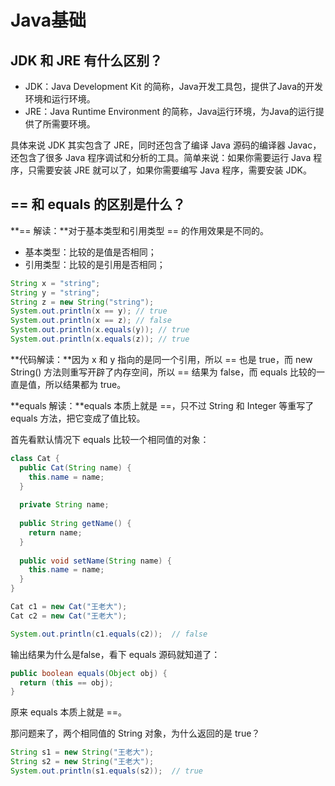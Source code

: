 # Java基础

## JDK 和 JRE 有什么区别？
- JDK：Java Development Kit 的简称，Java开发工具包，提供了Java的开发环境和运行环境。
- JRE：Java Runtime Environment 的简称，Java运行环境，为Java的运行提供了所需要环境。

具体来说 JDK 其实包含了 JRE，同时还包含了编译 Java 源码的编译器 Javac，还包含了很多 Java 程序调试和分析的工具。简单来说：如果你需要运行 Java 程序，只需要安装 JRE 就可以了，如果你需要编写 Java 程序，需要安装 JDK。

## == 和 equals 的区别是什么？
**== 解读：**对于基本类型和引用类型 == 的作用效果是不同的。
- 基本类型：比较的是值是否相同；
- 引用类型：比较的是引用是否相同；
```java
String x = "string";
String y = "string";
String z = new String("string");
System.out.println(x == y); // true
System.out.println(x == z); // false
System.out.println(x.equals(y)); // true
System.out.println(x.equals(z)); // true
```
**代码解读：**因为 x 和 y 指向的是同一个引用，所以 == 也是 true，而 new String() 方法则重写开辟了内存空间，所以 == 结果为 false，而 equals 比较的一直是值，所以结果都为 true。

**equals 解读：**equals 本质上就是 ==，只不过 String 和 Integer 等重写了 equals 方法，把它变成了值比较。

首先看默认情况下 equals 比较一个相同值的对象：
```java
class Cat {
  public Cat(String name) {
    this.name = name;
  }
  
  private String name;
  
  public String getName() {
    return name;
  }
  
  public void setName(String name) {
    this.name = name;
  }
}

Cat c1 = new Cat("王老大");
Cat c2 = new Cat("王老大");

System.out.println(c1.equals(c2));	// false
```

输出结果为什么是false，看下 equals 源码就知道了：

```java
public boolean equals(Object obj) {
  return (this == obj);
}
```
原来 equals 本质上就是 ==。

那问题来了，两个相同值的 String 对象，为什么返回的是 true？
```java
String s1 = new String("王老大");
String s2 = new String("王老大");
System.out.println(s1.equals(s2));	// true
```